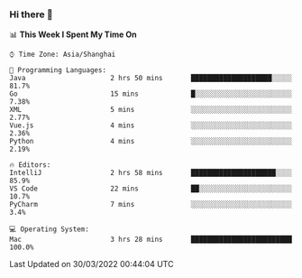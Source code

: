 ### Hi there 👋


<!--START_SECTION:waka-->
📊 **This Week I Spent My Time On** 

```text
⌚︎ Time Zone: Asia/Shanghai

💬 Programming Languages: 
Java                     2 hrs 50 mins       ████████████████████░░░░░   81.7% 
Go                       15 mins             █░░░░░░░░░░░░░░░░░░░░░░░░   7.38% 
XML                      5 mins              ░░░░░░░░░░░░░░░░░░░░░░░░░   2.77% 
Vue.js                   4 mins              ░░░░░░░░░░░░░░░░░░░░░░░░░   2.36% 
Python                   4 mins              ░░░░░░░░░░░░░░░░░░░░░░░░░   2.19%

🔥 Editors: 
IntelliJ                 2 hrs 58 mins       █████████████████████░░░░   85.9% 
VS Code                  22 mins             ██░░░░░░░░░░░░░░░░░░░░░░░   10.7% 
PyCharm                  7 mins              ░░░░░░░░░░░░░░░░░░░░░░░░░   3.4%

💻 Operating System: 
Mac                      3 hrs 28 mins       █████████████████████████   100.0%

```


 Last Updated on 30/03/2022 00:44:04 UTC
<!--END_SECTION:waka-->

<!--
**SillyPasty/SillyPasty** is a ✨ _special_ ✨ repository because its `README.md` (this file) appears on your GitHub profile.

Here are some ideas to get you started:

- 🔭 I’m currently working on ...
- 🌱 I’m currently learning ...
- 👯 I’m looking to collaborate on ...
- 🤔 I’m looking for help with ...
- 💬 Ask me about ...
- 📫 How to reach me: ...
- 😄 Pronouns: ...
- ⚡ Fun fact: ...
-->



